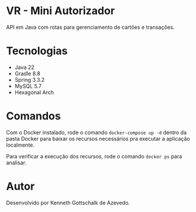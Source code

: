 # VR - Mini Autorizador
API em Java com rotas para gerenciamento de cartões e transações.

# Tecnologias

- Java 22
- Gradle 8.8
- Spring 3.3.2
- MySQL 5.7
- Hexagonal Arch

# Comandos

Com o Docker instalado, rode o comando `docker-compose up -d` dentro da pasta Docker para baixar os recursos necessários pra executar a aplicação localmente.

Para verificar a execução dos recursos, rode o comando `docker ps` para analisar.

# Autor

Desenvolvido por Kenneth Gottschalk de Azevedo.
